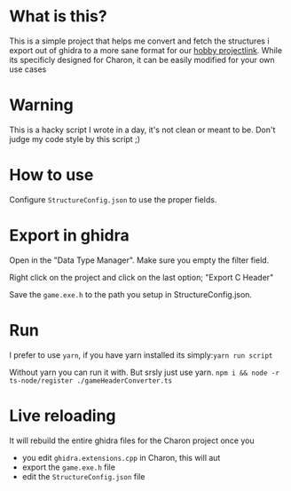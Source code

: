 # What is this?
This is a simple project that helps me convert and fetch the structures i export out of ghidra to a more sane format for our [hobby projectlink](https://github.com/blizzhackers/Charon). While its specificly designed for Charon, it can be easily modified for your own use cases

# Warning
This is a hacky script I wrote in a day, it's not clean or meant to be. Don't judge my code style by this script ;)

# How to use
Configure `StructureConfig.json` to use the proper fields.

# Export in ghidra
Open in the "Data Type Manager". Make sure you empty the filter field.

Right click on the project and click on the last option; "Export C Header"

Save the `game.exe.h` to the path you setup in StructureConfig.json.

# Run
I prefer to use `yarn`, if you have yarn installed its simply:`yarn run script`

Without yarn you can run it with. But srsly just use yarn. `npm i && node -r ts-node/register ./gameHeaderConverter.ts`

# Live reloading
It will rebuild the entire ghidra files for the Charon project once you
- you edit `ghidra.extensions.cpp` in Charon, this will aut
- export the `game.exe.h` file
- edit the `StructureConfig.json` file
